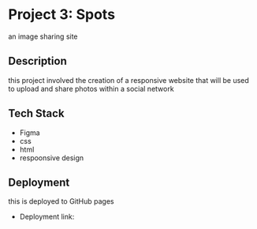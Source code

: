 # Project 3: Spots

an image sharing site

## Description

 this project involved the creation of a responsive website that will be used to upload and share photos within a social network

## Tech Stack 

* Figma    
* css  
* html  
* respoonsive design  
  
## Deployment

this is deployed to GitHub pages

- Deployment link:
